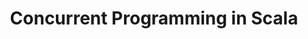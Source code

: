 ---
title: Concurrent Programming in Scala
description: Concurrent Programming in Scala
tags: [concurrent programming, scala]
---